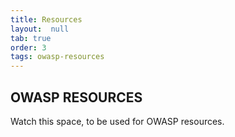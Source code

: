 ```yaml
---
title: Resources
layout:  null
tab: true
order: 3
tags: owasp-resources
---
```


## OWASP RESOURCES
Watch this space, to be used for OWASP resources.
